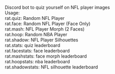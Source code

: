 Discord bot to quiz yourself on NFL player images\
Usage:\
rat.quiz: Random NFL Player\
rat.face: Random NFL Player (Face Only)\
rat.mash: NFL Player Morph (2 Faces)\
rat.hoop: Random NBA Player\
rat.shadow: NFL Player Silhouettes\
rat.stats: quiz leaderboard\
rat.facestats: face leaderboard\
rat.mashstats: face morph leaderboard \
rat.hoopstats: nba leaderboard \
rat.shadowstats: NFL silhouette leaderboard
